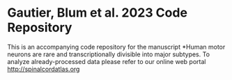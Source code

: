# Gautier, Blum et al. 2023 Code Repository

This is an accompanying code repository for the manuscript *Human motor neurons are rare and transcriptionally divisible into major subtypes. To analyze already-processed data please refer to our online web portal http://spinalcordatlas.org 

